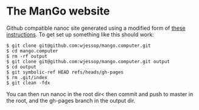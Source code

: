 # The ManGo website

Github compatible nanoc site generated using a modified form of [these instructions](http://schmurfy.github.io/2011/05/06/create_your_github_user_page_with_nanoc.html). To get set up something like this should work:


    $ git clone git@github.com:wjessop/mango.computer.git
    $ cd mango.computer
    $ rm -rf output
    $ git clone git@github.com:wjessop/mango.computer.git output
    $ cd output
    $ git symbolic-ref HEAD refs/heads/gh-pages
    $ rm .git/index
    $ git clean -fdx

You can then run nanoc in the root dir< then commit and push to master in the root, and the gh-pages branch in the output dir.
